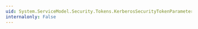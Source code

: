 ```yaml
---
uid: System.ServiceModel.Security.Tokens.KerberosSecurityTokenParameters.CloneCore
internalonly: False
---
```

